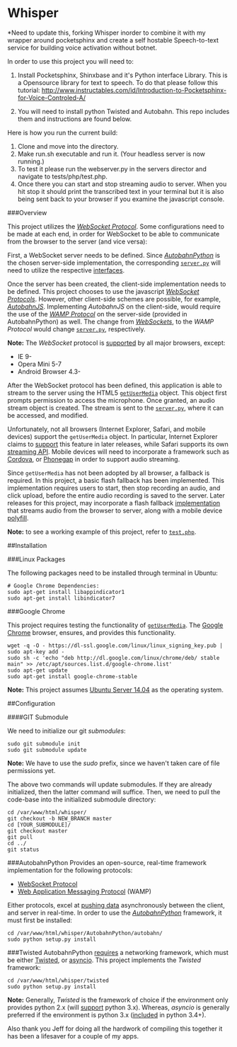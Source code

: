 Whisper
=======

*Need to update this, forking Whisper inorder to combine it with my wrapper around pocketsphinx and create a self hostable Speech-to-text service for building voice activation without botnet.

In order to use this project you will need to:
1. Install Pocketsphinx, Shinxbase and it's Python interface Library. This is a Opensource library for text to speech. To do that please follow this tutorial:
http://www.instructables.com/id/Introduction-to-Pocketsphinx-for-Voice-Controled-A/

2. You will need to install python Twisted and Autobahn. This repo includes them and instructions are found below.

Here is how you run the current build:
1. Clone and move into the directory.
2. Make run.sh executable and run it. (Your headless server is now running.)
3. To test it please run the webserver.py in the servers director and navigate to tests/php/test.php.
4. Once there you can start and stop streaming audio to server. When you hit stop it should print the transcribed text in your terminal but it is also being sent back to your browser if you examine the javascript console.



###Overview

This project utilizes the [*WebSocket Protocol*](https://developer.mozilla.org/en-US/docs/WebSockets).  Some configurations need to be made at each end, in order for WebSocket to be able to communicate from the browser to the server (and vice versa):

First, a WebSocket server needs to be defined.  Since [*AutobahnPython*](https://github.com/tavendo/AutobahnPython) is the chosen server-side implementation, the corresponding [`server.py`](https://github.com/jeff1evesque/whisper/blob/master/websocket/server.py) will need to utilize the respective [interfaces](https://github.com/tavendo/AutobahnPython/blob/master/autobahn/autobahn/websocket/interfaces.py).

Once the server has been created, the client-side implementation needs to be defined.  This project chooses to use the javascript [*WebSocket Protocols*](https://developer.mozilla.org/en-US/docs/WebSockets/Writing_WebSocket_client_applications).  However, other client-side schemes are possible, for example, [*AutobahnJS*](https://github.com/tavendo/AutobahnJS).  Implementing *AutobahnJS* on the client-side, would require the use of the [*WAMP Protocol*](http://wamp.ws/) on the server-side (provided in AutobahnPython) as well.  The change from [*WebSockets*](https://developer.mozilla.org/en-US/docs/WebSockets), to the *WAMP Protocol* would change [`server.py`](https://github.com/jeff1evesque/whisper/blob/master/websocket/server.py), respectively.

**Note:** The *WebSocket* protocol is [supported](http://caniuse.com/websockets) by all major browsers, except:

- IE 9-
- Opera Mini 5-7
- Android Browser 4.3-

After the WebSocket protocol has been defined, this application is able to stream to the server using the HTML5 [`getUserMedia`](https://developer.mozilla.org/en-US/docs/NavigatorUserMedia.getUserMedia) object. This object first prompts permission to access the microphone. Once granted, an audio stream object is created.  The stream is sent to the [`server.py`](https://github.com/jeff1evesque/whisper/blob/master/websocket/server.py), where it can be accessed, and modified.

Unfortunately, not all browsers (Internet Explorer, Safari, and mobile devices) support the  `getUserMedia` object.  In particular, Internet Explorer claims to [support](http://status.modern.ie/mediacaptureandstreams?term=getUser) this feature in later releases, while Safari supports its own [streaming API](https://developer.apple.com/streaming/).  Mobile devices will need to incorporate a framework such as [Cordova](http://cordova.apache.org/), or [Phonegap](http://phonegap.com/) in order to support audio streaming.

Since `getUserMedia` has not been adopted by all browser, a fallback is required.  In this project, a basic flash fallback has been implemented.  This implementation requires users to start, then stop recording an audio, and click upload, before the entire audio recording is saved to the server.  Later releases for this project, may incorporate a flash fallback [implementation](https://github.com/jeff1evesque/whisper/issues/71) that streams audio from the browser to server, along with a mobile device [polyfill](https://github.com/jeff1evesque/whisper/issues/165).

**Note:** to see a working example of this project, refer to [`test.php`](https://github.com/jeff1evesque/whisper/blob/master/tests/php/test.php).

##Installation

###Linux Packages

The following packages need to be installed through terminal in Ubuntu:

```
# Google Chrome Dependencies:
sudo apt-get install libappindicator1
sudo apt-get install libindicator7
```

###Google Chrome

This project requires testing the functionality of [`getUserMedia`](https://developer.mozilla.org/en-US/docs/Web/API/Navigator.getUserMedia).  The [Google Chrome](https://www.google.com/intl/en_us/chrome/browser/) browser, ensures, and provides this functionality.

```
wget -q -O - https://dl-ssl.google.com/linux/linux_signing_key.pub | sudo apt-key add -
sudo sh -c 'echo "deb http://dl.google.com/linux/chrome/deb/ stable main" >> /etc/apt/sources.list.d/google-chrome.list'
sudo apt-get update
sudo apt-get install google-chrome-stable
```

**Note:** This project assumes [Ubuntu Server 14.04](http://www.ubuntu.com/download/server) as the operating system.

##Configuration


####GIT Submodule

We need to initialize our git *submodules*:

```
sudo git submodule init
sudo git submodule update
```

**Note:** We have to use the *sudo* prefix, since we haven't taken care of file permissions yet.

The above two commands will update submodules.  If they are already initialized, then the latter command will suffice. Then, we need to pull the code-base into the initialized submodule directory:

```
cd /var/www/html/whisper/
git checkout -b NEW_BRANCH master
cd [YOUR_SUBMODULE]/
git checkout master
git pull
cd ../
git status
```


###AutobahnPython
Provides an open-source, real-time framework implementation for the following protocols:

- [WebSocket Protocol](http://tools.ietf.org/html/rfc6455)
- [Web Application Messaging Protocol](http://wamp.ws/) (WAMP)

Either protocols, excel at [pushing data](http://autobahn.ws/python/#what-can-i-do-with-this-stuff) asynchronously between the client, and server in real-time.  In order to use the [*AutobahnPython*](https://github.com/tavendo/AutobahnPython) framework, it must first be installed:

```
cd /var/www/html/whisper/AutobahnPython/autobahn/
sudo python setup.py install
```

###Twisted
AutobahnPython [requires](http://autobahn.ws/python/installation.html#requirements) a networking framework, which must be either [Twisted](https://github.com/twisted/twisted), or [asyncio](https://docs.python.org/3.4/library/asyncio.html).  This project implements the *Twisted* framework:

```
cd /var/www/html/whisper/twisted
sudo python setup.py install
```

**Note:** Generally, *Twisted* is the framework of choice if the environment only provides python 2.x (will [support](http://twistedmatrix.com/trac/milestone/Python-3.x) python 3.x).  Whereas, *asyncio* is generally preferred if the environment is python 3.x ([included](https://docs.python.org/3/whatsnew/3.4.html) in python 3.4+).

Also thank you Jeff for doing all the hardwork of compiling this together it has been a lifesaver for a couple of my apps. 